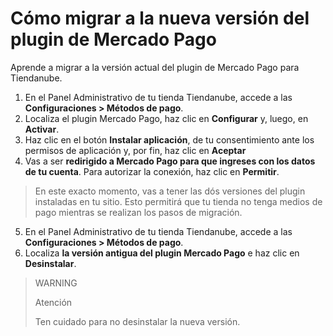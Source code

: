 # Cómo migrar a la nueva versión del plugin de Mercado Pago

Aprende a migrar a la versión actual del plugin de Mercado Pago para Tiendanube.

1. En el Panel Administrativo de tu tienda Tiendanube, accede a las **Configuraciones > Métodos de pago**. 
2. Localiza el plugin Mercado Pago, haz clic en **Configurar** y, luego, en **Activar**.
3. Haz clic en el botón **Instalar aplicación**, de tu consentimiento ante los permisos de aplicación y, por fin, haz clic en **Aceptar**
4. Vas a ser **redirigido a Mercado Pago para que ingreses con los datos de tu cuenta**. Para autorizar la conexión, haz clic en **Permitir**.

> En este exacto momento, vas a tener las dós versiones del plugin instaladas en tu sitio. Esto permitirá que tu tienda no tenga medios de pago mientras se realizan los pasos de migración.

5. En el Panel Administrativo de tu tienda Tiendanube, accede a las **Configuraciones > Métodos de pago**. 
6. Localiza **la versión antigua del plugin Mercado Pago** e haz clic en **Desinstalar**.

> WARNING
>
> Atención
>
> Ten cuidado para no desinstalar la nueva versión.